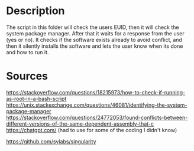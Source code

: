 # Description
The script in this folder will check the users EUID, then it will check the system package manager. After that it waits for a response from the user (yes or no). It checks if the software exists already to avoid conflict, and then it silently installs the software and lets the user know when its done and how to run it.

# Sources 
https://stackoverflow.com/questions/18215973/how-to-check-if-running-as-root-in-a-bash-script <br>
https://unix.stackexchange.com/questions/46081/identifying-the-system-package-manager <br>
https://stackoverflow.com/questions/24772053/found-conflicts-between-different-versions-of-the-same-dependent-assembly-that-c <br>
https://chatgpt.com/ (had to use for some of the coding I didn't know) <br> 

https://github.com/sylabs/singularity
